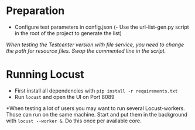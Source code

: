# Preparation

- Configure test parameters in config.json
    (- Use the url-list-gen.py script in the root of the project to generate the list)

*When testing the Testcenter version with file service, you need to change the path for resource files.
Swap the commented line in the script.*

# Running Locust
- First install all dependencies with `pip install -r requirements.txt`
- Run `locust` and open the UI on Port 8089

*When testing a lot of users you may want to run several Locust-workers. Those can run on the same machine.
Start and put them in the background with `locust --worker &`. Do this once per available core.
